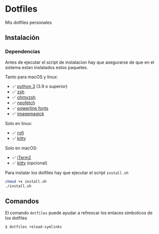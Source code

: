 # Dotfiles

Mis dotfiles personales

## Instalación

### Dependencias

Antes de ejecutar el script de instalacion hay que asegurarse de que en el sistema estan inslatados estos paquetes.

Tanto para macOS y linux:
* ✅ [python 3](https://www.python.org/downloads) (3.9 o superior)
* ✅ [zsh](https://github.com/ohmyzsh/ohmyzsh/wiki/Installing-ZSH)
* ✅ [ohmyzsh](https://github.com/ohmyzsh/ohmyzsh/wiki)
* ✅ [neofetch](https://github.com/dylanaraps/neofetch)
* ✅ [powerline fonts](https://github.com/powerline/fonts)
* ✅ [imagemagick](https://imagemagick.org/script/download.php)

Solo en linux:
* ✅ [rofi](https://github.com/davatorium/rofi)
* ✅ [kitty](https://github.com/kovidgoyal/kitty)

Solo en macOS:
* ✅ [iTerm2](https://iterm2.com/downloads.html)
* ✅ [kitty](https://github.com/kovidgoyal/kitty) (opcional)

Para instalar los dotfiles hay que ejecutar el script ``install.sh``
```sh
chmod +x install.sh
./install.sh
```

## Comandos

El comando ```dotfiles``` puede ayudar a refrescar los enlaces simbolicos de los dotfiles

```sh
$ dotfiles reload-symlinks
```
